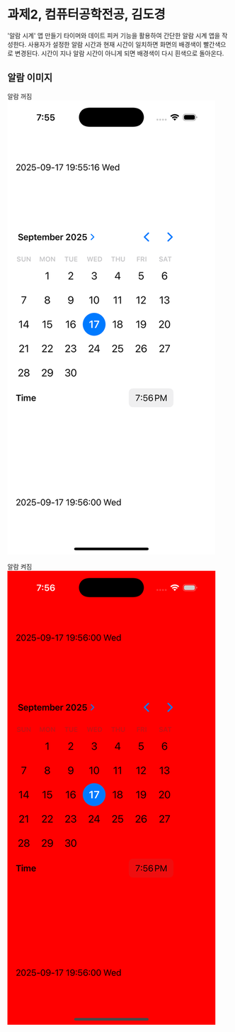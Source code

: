 # 과제2, 컴퓨터공학전공, 김도경
'알람 시계' 앱 만들기
타이머와 데이트 피커 기능을 활용하여 간단한 알람 시계 앱을 작성한다.
사용자가 설정한 알람 시간과 현재 시간이 일치하면 화면의 배경색이 빨간색으로 변경된다.
시간이 지나 알람 시간이 아니게 되면 배경색이 다시 흰색으로 돌아온다. 

## 알람 이미지

알람 꺼짐
![알람 꺼짐](./alramOff.png)

알람 켜짐
![알람 켜짐](./alramOn.png)
